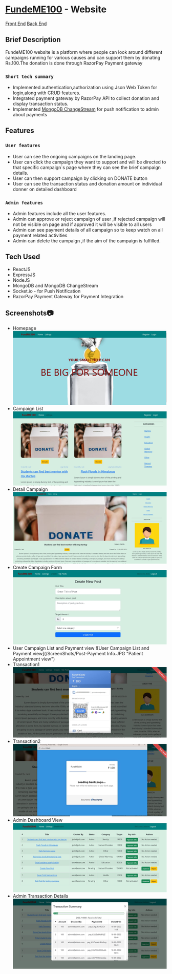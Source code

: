 # [FundeME100](https://fundme100.netlify.app/) - Website

  [Front End](https://github.com/vishal-coder/BlogFE)
  [Back End](https://github.com/vishal-coder/BlogBE)

## Brief Description

FundeME100 website is a platform where people can look around different campaigns running for various causes and can support them by donating Rs.100.The donation is done through RazorPay Payment gateway

### `Short tech summary`
  - Implemented authentication,authorization using Json Web Token for login,along with CRUD features.
  - Integrated payment gateway by RazorPay API to collect donation and display transaction status.
  - Implemented [MongoDB ChangeStream](https://www.mongodb.com/docs/manual/changeStreams) for push notification to admin about payments


## Features

### `User features`
  - User can see the ongoing campaigns on the landing page.
  - User can click the campaign they want to support and will be directed to that specific campaign`s page where they can see the brief campaign details.
  - User can then support campaign by clicking on DONATE  button
  - User can see the transaction status and donation amount on individual donner on detailed dashboard 
  
  
### `Admin features`
  - Admin features include all the user features.
  - Admin can approve or reject campaign of user ,if rejected campaign will not be visible on page and if approved it will be visible to all users
  - Admin can see payment details of all campaign so to keep watch on all payment related activities
  - Admin can delete the campaign ,if the aim of the campaign is fulfilled.
  
## Tech Used
  - ReactJS
  - ExpressJS
  - NodeJS
  - MongoDB and MongoDB ChangeStream
  - Socket.io - for Push Notification
  - RazorPay Payment Gateway for Payment Integration

## Screenshots📷
- Homepage
![Homepage](/ScreenShots/Home.JPG "Homepage")
- Campaign List
![Campaign List](/ScreenShots/Listings.JPG "Campaign List")
- Detail Campaign 
![Detail Campaign ](/ScreenShots/PostDetails.JPG "Detail Campaign")
- Create Campaign Form
![Create Campaign Form](/ScreenShots/CreatePost.JPG "Create Campaign Form")
- User Campaign List and Payment view
![User Campaign List and Payment view](/ScreenShots/Post-Payment Info.JPG "Patient Appointment view")
- Transaction1
![Transaction1](/ScreenShots/Transaction1.JPG "Transaction1")
- Transaction2
![Transaction2](/ScreenShots/Transaction2.JPG "Transaction2")
- Admin Dashboard View
![Admin Dashboard View](/ScreenShots/Admin-Dashboard.JPG "Admin Dashboard View")
- Admin Transaction Details
![Admin Transaction Details](/ScreenShots/AdminTransaction.JPG "Admin Transaction Details")
